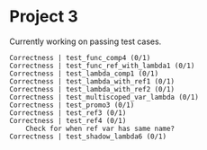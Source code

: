# Project 3

Currently working on passing test cases. 

    Correctness | test_func_comp4 (0/1)
    Correctness | test_func_ref_with_lambda1 (0/1)
    Correctness | test_lambda_comp1 (0/1)
    Correctness | test_lambda_with_ref1 (0/1)
    Correctness | test_lambda_with_ref2 (0/1)
    Correctness | test_multiscoped_var_lambda (0/1)
    Correctness | test_promo3 (0/1)
    Correctness | test_ref3 (0/1)
    Correctness | test_ref4 (0/1)
        Check for when ref var has same name?
    Correctness | test_shadow_lambda6 (0/1)

